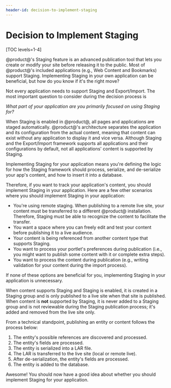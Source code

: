 ```yaml
---
header-id: decision-to-implement-staging
---
```


# Decision to Implement Staging

[TOC levels=1-4]

@product@'s Staging feature is an advanced publication tool that lets you create
or modify your site before releasing it to the public. Most of @product@'s
included applications (e.g., Web Content and Bookmarks) support Staging.
Implementing Staging in your own application can be beneficial, but how do you
know if it's the right move?

Not every application needs to support Staging and Export/Import. The most
important question to consider during the decision process is

*What part of your application are you primarily focused on using Staging for?*

When Staging is enabled in @product@, all pages and applications are staged
automatically. @product@'s architecture separates the application and its
configuration from the actual content, meaning that content can exist without
any application to display it and vice versa. Although Staging and the
Export/Import framework supports all applications and their configurations by
default, not all applications' content is supported by Staging.

Implementing Staging for your application means you're defining the logic for
how the Staging framework should process, serialize, and de-serialize your app's
content, and how to insert it into a database.

Therefore, if you want to track your application's content, you should implement
Staging in your application. Here are a few other scenarios where you should
implement Staging in your application:

- You're using remote staging. When publishing to a remote live site, your
  content must be transferred to a different @product@ installation. Therefore,
  Staging must be able to recognize the content to facilitate the transfer.
- You want a space where you can freely edit and test your content before
  publishing it to a live audience.
- Your content is being referenced from another content type that supports
  Staging.
- You want to process your portlet's preferences during publication (i.e., you
  might want to publish some content with it or complete extra steps).
- You want to process the content during publication (e.g., writing validation
  for your content during the import process).

If none of these options are beneficial for you, implementing Staging in your
application is unnecessary.

When content supports Staging and Staging is enabled, it is created in a Staging
group and is only published to a live site when that site is published. When
content is **not** supported by Staging, it is never added to a Staging group
and is not reviewable during the Staging publication process; it's added and
removed from the live site only.

From a technical standpoint, publishing an entity or content follows the process
below:

1. The entity's possible references are discovered and processed.
2. The entity's fields are processed.
3. The entity is serialized into a LAR file.
4. The LAR is transferred to the live site (local or remote live).
5. After de-serialization, the entity's fields are processed.
6. The entity is added to the database.

Awesome! You should now have a good idea about whether you should implement
Staging for your application.

